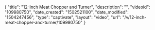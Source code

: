 {
    "title": "12-Inch Meat Chopper and Turner",
    "description": "",
    "videoid": "109980750",
    "date_created": "1502521100",
    "date_modified": "1504247456",
    "type": "captivate",
    "layout": "video",
    "url": "\/v\/12-inch-meat-chopper-and-turner\/109980750"
}